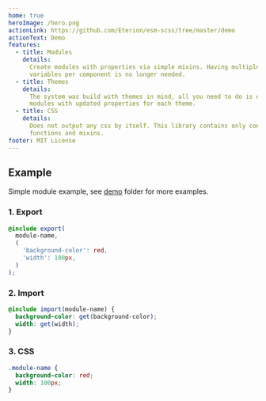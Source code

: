 ```yaml
---
home: true
heroImage: /hero.png
actionLink: https://github.com/Eterion/esm-scss/tree/master/demo
actionText: Demo
features:
  - title: Modules
    details:
      Create modules with properties via simple mixins. Having multiple
      variables per component is no longer needed.
  - title: Themes
    details:
      The system was build with themes in mind, all you need to do is extend
      modules with updated properties for each theme.
  - title: CSS
    details:
      Does not output any css by itself. This library contains only constants,
      functions and mixins.
footer: MIT License
---
```


## Example

Simple module example, see
[demo](https://github.com/Eterion/esm-scss/tree/master/demo) folder for more
examples.

### 1. Export

```scss
@include export(
  module-name,
  (
    'background-color': red,
    'width': 100px,
  )
);
```

### 2. Import

```scss
@include import(module-name) {
  background-color: get(background-color);
  width: get(width);
}
```

### 3. CSS

```css
.module-name {
  background-color: red;
  width: 100px;
}
```
